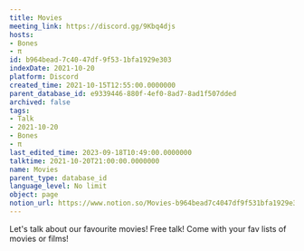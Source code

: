 ```yaml
---
title: Movies
meeting_link: https://discord.gg/9Kbq4djs
hosts:
- Bones
- π
id: b964bead-7c40-47df-9f53-1bfa1929e303
indexDate: 2021-10-20
platform: Discord
created_time: 2021-10-15T12:55:00.0000000
parent_database_id: e9339446-880f-4ef0-8ad7-8ad1f507dded
archived: false
tags:
- Talk
- 2021-10-20
- Bones
- π
last_edited_time: 2023-09-18T10:49:00.0000000
talktime: 2021-10-20T21:00:00.0000000
name: Movies
parent_type: database_id
language_level: No limit
object: page
notion_url: https://www.notion.so/Movies-b964bead7c4047df9f531bfa1929e303
---
```


Let's talk about our favourite movies!
Free talk! Come with your fav lists of movies or films!


